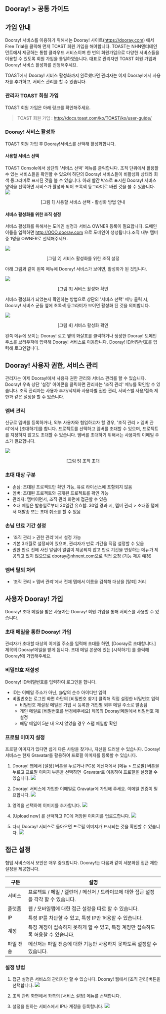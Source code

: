 
## Dooray! > 공통 가이드

## 가입 안내

Dooray! 서비스를 이용하기 위해서는 Dooray! 사이트(https://dooray.com) 에서 Free Trial을 클릭해 먼저 TOAST 회원 가입을 해야합니다. TOAST는 NHN엔터테인먼트에서 제공하는 통합 클라우드 서비스이며 한 번의 회원가입으로 다양한 서비스들을 이용할 수 있도록 회원 가입을 통일하였습니다. 대표로 관리자만 TOAST 회원 가입과 Dooray! 서비스 활성화를 진행해주세요. 

TOAST에서 Dooray! 서비스 활성화까지 완료했다면 관리자는 이제 Dooray!에서 사용자를 추가하고, 서비스 관리를 할 수 있습니다. 

### 관리자 TOAST 회원 가입
TOAST 회원 가입은 아래 링크를 확인해주세요. 

> TOAST 회원 가입 : http://docs.toast.com/ko/TOAST/ko/user-guide/  

### Dooray! 서비스 활성화
TOAST 회원 가입 후 Dooray!서비스를 선택해 활성화합니다.  

#### 사용할 서비스 선택
TOAST Console에서 상단의 '서비스 선택' 메뉴를 클릭합니다. 조직 단위에서 활용할 수 있는 서비스들을 확인할 수 있으며 하단의 Dooray! 서비스들이 비활성화 상태라 회색 동그라미로 표시된 것을 볼 수 있습니다. 아래 빨간 박스로 표시한 Dooray! 서비스 영역을 선택하면 서비스가 활성화 되어 초록색 동그라미로 바뀐 것을 볼 수 있습니다. 
![](http://static.toastoven.net/prod_dooray_project/common/common01.png)
<center>[그림 1] 사용할 서비스 선택 - 활성화 방법 안내 </center> 
  
#### 서비스 활성화를 위한 조직 설정
서비스 활성화를 위해서는 도메인 설정과 서비스 OWNER 등록이 필요합니다. 도메인 이름을 입력하면 http://OOO.dooray.com 으로 도메인이 생성됩니다.조직 내부 멤버 중 1명을 OWNER로 선택해주세요.  

![](http://static.toastoven.net/prod_dooray_project/common/common02.png)
<center>[그림 2] 서비스 활성화를 위한 조직 설정 </center> 

아래 그림과 같이 왼쪽 메뉴에 Dooray! 서비스가 보이면, 활성화가 된 것입니다.  

![](http://static.toastoven.net/prod_dooray_project/common/common03.png)
<center>[그림 3] 서비스 활성화 확인 </center> 

서비스 활성화가 되었는지 확인하는 방법으로 상단의 '서비스 선택' 메뉴 클릭 시, Dooray! 서비스 군들 옆에 초록색 동그라미가 보이면 활성화 된 것을 의미합니다. 

![](http://static.toastoven.net/prod_dooray_project/common/common04.png)
<center>[그림 4] 서비스 활성화 확인 </center> 

왼쪽 메뉴에 보이는 Dooray! 로고 옆의 화살표를 클릭하거나 생성한 Dooray! 도메인 주소를 브라우저에 입력해 Dooray! 서비스로 이동합니다. Dooray! ID/비밀번호를 입력해 로그인합니다.     

## Dooray! 사용자 권한, 서비스 관리 
관리자는 이제 Dooray!에서 사용자 권한 관리와 서비스 관리를 할 수 있습니다. Dooray! 우측 상단 '설정' 아이콘을 클릭하면 관리자는 '조직 관리' 메뉴를 확인할 수 있습니다. 조직 관리자는 사용자 추가/삭제와 사용자별 권한 관리, 서비스별 사용/접속 제한과 같은 설정을 할 수 있습니다.
 
### 멤버 관리 
신규로 멤버를 등록하거나, 외부 사용자와 협업하고자 할 경우, '조직 관리 > 멤버 관리'에서 [초대하기]를 합니다. 프로젝트를 선택하고 멤버를 초대할 수 있으며, 프로젝트를 지정하지 않고도 초대할 수 있습니다. 멤버를 초대하기 위해서는 사용자의 이메일 주소가 필요합니다.  

![](http://static.toastoven.net/prod_dooray_project/common/common05.png)
<center>[그림 5] 조직 초대 </center> 

### 초대 대상 구분 
- 손님: 초대된 프로젝트만 확인 가능, 유료 라이선스에 포함되지 않음  
- 멤버: 초대된 프로젝트와 공개된 프로젝트를 확인 가능 
- 관리자: 멤버이면서, 조직 관리 화면에 접근할 수 있음  
- 초대 메일은 발송일로부터 30일간 유효함. 30일 경과 시, 멤버 관리 > 초대중 탭에서 재발송 또는 초대 취소를 할 수 있음 
### 손님 만료 기간 설정 
- '조직 관리 > 권한 관리'에서 설정 가능
- 기본 3개월로 설정되어 있으며, 관리자가 만료 기간을 직접 설정할 수 있음 
- 권한 만료 전에 사전 알림이 알림이 제공되지 않고 만료 기간을 연장하는 메뉴가 제공되고 있지 않으므로 dooray@nhnent.com으로 직접 요청 (기능 제공 예정)
### 멤버 탈퇴 처리  
- '조직 관리 > 멤버 관리'에서 전체 탭에서 이름을 검색해 대상을 [탈퇴] 처리
  
## 사용자 Dooray! 가입  
Dooray! 초대 메일을 받은 사용자는 Dooray! 회원 가입을 통해 서비스를 사용할 수 있습니다. 

### 초대 메일을 통한 Dooray! 가입
관리자가 초대할 대상의 이메일 주소를 입력해 초대를 하면, [Dooray로 초대합니다.] 제목의 Dooray!메일을 받게 됩니다. 초대 메일 본문에 있는 [시작하기] 를 클릭해 Dooray!에 가입해주세요. 

### 비밀번호 재설정 
Dooray! ID/비밀번호를 입력하여 로그인을 합니다.
- ID는 이메일 주소가 아닌, @앞의 순수 아이디만 입력
- 비밀번호는 로그인 화면 하단의 [비밀번호 찾기] 클릭해 직접 설정한 비밀번호 입력
   - 비밀번호 재설정 메일은 가입 시 등록한 개인별 외부 메일 주소로 발송됨
   - 개인 메일로 [비밀번호를 변경해주세요] 제목의 Dooray!메일에서 비밀번호 재설정 
   - 해당 메일이 5분 내 오지 않았을 경우 스팸 메일함 확인 
   
### 프로필 이미지 설정
프로필 이미지가 있다면 쉽게 다른 사람을 찾거나, 자신을 드러낼 수 있습니다. Dooray! 서비스는 현재 Gravatar를 활용하여 프로필 이미지를 등록할 수 있습니다.

1. Dooray! 웹에서 [설정] 버튼을 누르거나 PC용 메신저에서 [메뉴 > 프로필] 버튼을 누르고 프로필 이미지 부분을 선택하면  Gravatar로 이동하여 프로필을 설정할 수 있습니다.
![](http://static.toastoven.net/prod_dooray_messenger/profile1.png)

2. Dooray! 서비스에 가입한 이메일로 Gravatar에 가입해 주세요. 이메일 인증이 필요합니다.
![](http://static.toastoven.net/prod_dooray_messenger/profile2.png)

3. 영역을 선택하여 이미지를 추가합니다.
![](http://static.toastoven.net/prod_dooray_messenger/profile3.png)

4. [Upload new\] 를 선택하고 PC에 저장된 이미지를 업로드합니다.
![](http://static.toastoven.net/prod_dooray_messenger/profile4.png)

5. 다시 Dooray\! 서비스로 돌아오면 프로필 이미지가 표시되는 것을 확인할 수 있습니다.
![](http://static.toastoven.net/prod_dooray_messenger/profile5.png)

## 접근 설정
협업 서비스에서 보안은 매우 중요합니다. Dooray!는 다음과 같이 세분화된 접근 제한 설정을 제공합니다.

|구분|설명|
|---|---|
|서비스|프로젝트 / 메일 / 캘린더 / 메신저 / 드라이브에 대한 접근 설정을 각각 할 수 있습니다.|
|플랫폼|웹 / 모바일앱에 대한 접근 설정을 따로 할 수 있습니다.|
|IP|특정 IP를 차단할 수 있고, 특정 IP만 허용할 수 있습니다.|
|계정|특정 계정이 접속하지 못하게 할 수 있고, 특정 계정만 접속하도록 허용할 수 있습니다.|
|파일 전송| 메신저는 파일 전송에 대한 기능만 사용하지 못하도록 설정할 수 있습니다.|

### 설정 방법

1. 접근 설정은 서비스의 관리자만 할 수 있습니다. Dooray! 웹에서 [조직 관리]버튼을 선택합니다.
![](http://static.toastoven.net/prod_dooray_messenger/acl1.png)

2. 조직 관리 화면에서 좌측의 [서비스 설정] 메뉴를 선택합니다.

3. 설정을 원하는 서비스에서 IP나 계정을 등록합니다.
![](http://static.toastoven.net/prod_dooray_messenger/acl2.png)
